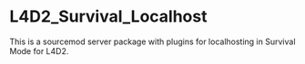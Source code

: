 # L4D2_Survival_Localhost
This is a sourcemod server package with plugins for localhosting in Survival Mode for L4D2.
